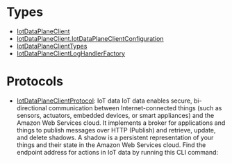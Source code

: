 # Types

  - [IotDataPlaneClient](/aws-sdk-swift/reference/0.x/AWSIoTDataPlane/IotDataPlaneClient)
  - [IotDataPlaneClient.IotDataPlaneClientConfiguration](/aws-sdk-swift/reference/0.x/AWSIoTDataPlane/IotDataPlaneClient_IotDataPlaneClientConfiguration)
  - [IotDataPlaneClientTypes](/aws-sdk-swift/reference/0.x/AWSIoTDataPlane/IotDataPlaneClientTypes)
  - [IotDataPlaneClientLogHandlerFactory](/aws-sdk-swift/reference/0.x/AWSIoTDataPlane/IotDataPlaneClientLogHandlerFactory)

# Protocols

  - [IotDataPlaneClientProtocol](/aws-sdk-swift/reference/0.x/AWSIoTDataPlane/IotDataPlaneClientProtocol):
    <fullname>IoT data</fullname>
    IoT data enables secure, bi-directional communication between Internet-connected things (such as sensors,
    actuators, embedded devices, or smart appliances) and the Amazon Web Services cloud. It implements a broker for applications and
    things to publish messages over HTTP (Publish) and retrieve, update, and delete shadows. A shadow is a
    persistent representation of your things and their state in the Amazon Web Services cloud.
    Find the endpoint address for actions in IoT data by running this CLI command:
